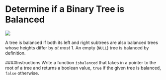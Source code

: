 # Determine if a Binary Tree is Balanced

![](http://i.imgur.com/u9fP56X.jpg)

A tree is balanced if both its left and right subtrees are also balanced trees whose heights differ by _at most_ 1. An empty (`NULL`) tree is balanced by definition.

####Instructions
Write a function `isbalanced` that takes in a pointer to the root of a tree and returns a boolean value, `true` if the given tree is balanced, `false` otherwise.
